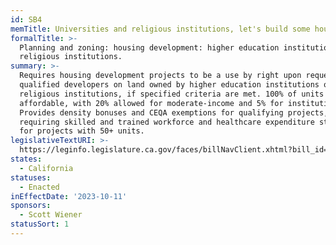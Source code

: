 ```yaml
---
id: SB4
memTitle: Universities and religious institutions, let's build some housing!
formalTitle: >-
  Planning and zoning: housing development: higher education institutions and
  religious institutions.
summary: >-
  Requires housing development projects to be a use by right upon request from
  qualified developers on land owned by higher education institutions or
  religious institutions, if specified criteria are met. 100% of units must be
  affordable, with 20% allowed for moderate-income and 5% for institution staff.
  Provides density bonuses and CEQA exemptions for qualifying projects, while
  requiring skilled and trained workforce and healthcare expenditure standards
  for projects with 50+ units.
legislativeTextURI: >-
  https://leginfo.legislature.ca.gov/faces/billNavClient.xhtml?bill_id=202320240SB4
states:
  - California
statuses:
  - Enacted
inEffectDate: '2023-10-11'
sponsors:
  - Scott Wiener
statusSort: 1
---
```


